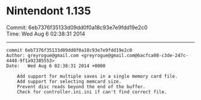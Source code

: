 # Nintendont 1.135
Commit: 6eb7376f35133d09dd0f0a18c93e7e9fdd19e2c0  
Time: Wed Aug 6 02:38:31 2014   

-----

```
commit 6eb7376f35133d09dd0f0a18c93e7e9fdd19e2c0
Author: greyrogue@gmail.com <greyrogue@gmail.com@6acfca08-c3de-247c-4448-9f1a92385553>
Date:   Wed Aug 6 02:38:31 2014 +0000

    Add support for multiple saves in a single memory card file.
    Add support for selecting memcard size.
    Prevent disc reads beyond the end of the buffer.
    Check for controller.ini.ini if can't find correct file.
```
